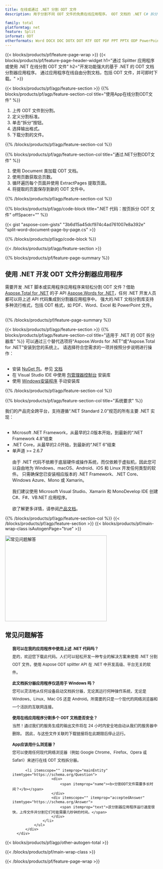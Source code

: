 ```yaml
---
title: 在线或通过 .NET 分割 ODT 文件
description: 用于分割不同 ODT 文件的免费在线应用程序。 ODT 文档的 .NET C# 拆分器库代码。

family: total
platformtag: net
feature: Split
informat: ODT
otherformats: Word DOCX DOC DOTX DOT RTF ODT PDF PPT PPTX ODP PowerPoint Excel XLS XLSX ODS
---
```

{{< blocks/products/pf/feature-page-wrap >}}
{{< blocks/products/pf/feature-page-header-widget h1="通过 Splitter 应用程序或使用 .NET 在线分割 ODT 文件" h2="开发功能强大的基于 .NET 的 ODT 文档分割器应用程序。 通过应用程序在线自由分割文档，包括 ODT 文件，并可即时下载。" >}}


{{< blocks/products/pf/agp/feature-section >}}
{{% blocks/products/pf/agp/feature-section-col title="使用App在线分割ODT文件" %}}

1. 上传 ODT 文件到分割。
1. 定义分割标准。
1. 单击“拆分”按钮。
1. 选择输出格式。
1. 下载分割的文件。

{{% /blocks/products/pf/agp/feature-section-col %}}

{{% blocks/products/pf/agp/feature-section-col title="通过.NET分割ODT文件" %}}

1. 使用 Document 类加载 ODT 文档。
1. 使用页数获取总页数。
1. 循环遍历每个页面并使用 ExtractPages 提取页面。
1. 将提取的页面保存到新的 ODT 文件中。

{{% /blocks/products/pf/agp/feature-section-col %}}

{{% blocks/products/pf/agp/code-block title=".NET 代码：按页拆分 ODT 文件" offSpacer="" %}}

{{< gist "aspose-com-gists" "3b6d15a45dcf974c4ad761007e8a392e" "split-word-document-page-by-page.cs" >}}

{{% /blocks/products/pf/agp/code-block %}}

{{< /blocks/products/pf/agp/feature-section >}}

{{% blocks/products/pf/feature-page-summary %}}

<h2>使用 .NET 开发 ODT 文件分割器应用程序</h2>

需要开发 .NET 脚本或实用程序应用程序来轻松分割 ODT 文件？借助 [Aspose.Total for .NET](https://products.aspose.com/total/zh/net/) 的子 API [Aspose.Words for .NET](https://products.aspose.com/words/zh/net/)，任何 .NET 开发人员都可以将上述 API 代码集成到分割器应用程序中。 强大的.NET 文档分割库支持多种流行格式，包括 ODT 格式，如 PDF、Word、Excel 和 PowerPoint 文件。<br /><br />

{{% /blocks/products/pf/feature-page-summary %}}

{{< blocks/products/pf/agp/feature-section >}}
{{% blocks/products/pf/agp/feature-section-col title="适用于 .NET 的 ODT 拆分器库" %}}
可以通过三个替代选项将“Aspose.Words for .NET”或“Aspose.Total for .NET”安装到您的系统上。 请选择符合您需求的一项并按照分步说明进行操作：<br /><br />

- 安装 [NuGet 包](https://www.nuget.org/packages/Aspose.Words/)。参见 [文档](https://docs.aspose.com/words/net/installation/#install-or-update-aspose-words-for-net-using-nuget)
- 在 Visual Studio IDE 中使用 [包管理器控制台](https://docs.aspose.com/words/net/installation/#install-or-update-asposewords-using-package-manager-console) 安装库
- 使用 [Windows安装程序](https://docs.aspose.com/words/net/installation/#install-asposewords-for-net-using-installer) 手动安装库

{{% /blocks/products/pf/agp/feature-section-col %}}

{{% blocks/products/pf/agp/feature-section-col title="系统要求" %}}

我们的产品完全跨平台，支持遵循“.NET Standard 2.0”规范的所有主要 .NET 实现：<br /><br />

- Microsoft .NET Framework，从最早的2.0版本开始，到最新的“.NET Framework 4.8”结束
- .NET Core，从最早的2.0开始，到最新的“.NET 6”结束
- 单声道 >= 2.6.7
<br /><br />
由于 .NET 代码不依赖于底层硬件或操作系统，而仅依赖于虚拟机，因此您可以自由地为 Windows、macOS、Android、iOS 和 Linux 开发任何类型的软件。 只需确保您已安装相应版本的 .NET Framework、.NET Core、Windows Azure、Mono 或 Xamarin。<br /><br />
我们建议使用 Microsoft Visual Studio、Xamarin 和 MonoDevelop IDE 创建 C#、F#、VB.NET 应用程序。
<br /><br />
欲了解更多详情，请参阅[产品文档](https://docs.aspose.com/words/net/system-requirements/)。

{{% /blocks/products/pf/agp/feature-section-col %}}
{{< /blocks/products/pf/agp/feature-section >}}
{{< blocks/products/pf/main-wrap-class isAutogenPage="true" >}}

<style>.howtolist li{margin-right: 0!important;line-height: 26px;position: relative;margin-bottom: 10px;font-size: 13px;list-style-type: none;}</style>
<div class="col-md-12 tl bg-gray-dark howtolist section">
  <a class="anchor" name="faqpage"></a>
  <div class="container tl dflex" itemscope="" itemtype="https://schema.org/FAQPage">
      <div class="col-md-4 howtosectiongfx">
          <img class="social-panel-hide-on-mobile" src="https://www.groupdocs.cloud/templates/brand/images/groupdocs/conversion/groupdocs_conversion-brand.png" alt="常见问题解答" width="335" height="283">
      </div>
      <div class="howtosection col-md-8">
          <div>
              <h2>常见问题解答</h2>
               <ul>
                  <li itemscope="" itemprop="mainEntity" itemtype="https://schema.org/Question">
                      <div>
                          <span itemprop="name"><b>我可以在我的应用程序中使用上述 .NET 代码吗？</b></span>
                      </div>
                      <div itemscope="" itemprop="acceptedAnswer" itemtype="https://schema.org/Answer">
                          <span itemprop="text">是的，欢迎您下载此代码。人们可以轻松开发一种专业的解决方案来使用 .NET 分割 ODT 文件。使用 Aspose ODT splitter API 在 .NET 中开发高级、平台无关的软件。</span>
                      </div>
                  </li>
                  <li itemscope="" itemprop="mainEntity" itemtype="https://schema.org/Question">
                      <div>
                          <span itemprop="name"><b>此文档拆分器应用程序仅适用于 Windows 吗？</b></span>
                      </div>
                      <div itemscope="" itemprop="acceptedAnswer" itemtype="https://schema.org/Answer">
                          <span itemprop="text">您可以灵活地从任何设备启动文档拆分器，无论其运行何种操作系统，无论是 Windows、Linux、Mac OS 还是 Android。所需要的只是一个现代的网络浏览器和一个活跃的互联网连接。</span>
                      </div>
                  </li>
                  <li itemscope="" itemprop="mainEntity" itemtype="https://schema.org/Question">
                      <div>
                          <span itemprop="name"><b>使用在线应用程序分割多个 ODT 文档是否安全？</b></span>
                      </div>
                      <div itemscope="" itemprop="acceptedAnswer" itemtype="https://schema.org/Answer">
                          <span itemprop="text">当然！通过我们的服务生成的输出文件将在 24 小时内安全地自动从我们的服务器中删除。 因此，与这些文件关联的下载链接将在此期限后停止运行。</span>
                      </div>
                  </li>                 
                  <li itemscope="" itemprop="mainEntity" itemtype="https://schema.org/Question">
                      <div>
                          <span itemprop="name"><b>App应该用什么浏览器？</b></span>
                      </div>
                      <div itemscope="" itemprop="acceptedAnswer" itemtype="https://schema.org/Answer">
                          <span itemprop="text">您可以使用任何现代网络浏览器（例如 Google Chrome、Firefox、Opera 或 Safari）来进行在线 ODT 文档拆分器。</span>
                      </div>
                  </li>
 		  
 		  <li itemscope="" itemprop="mainEntity" itemtype="https://schema.org/Question">
                      <div>
                          <span itemprop="name"><b>分割ODT文件需要多长时间？</b></span>
                      </div>
                      <div itemscope="" itemprop="acceptedAnswer" itemtype="https://schema.org/Answer">
                          <span itemprop="text">该分割器应用程序运行速度很快，上传文件并分割它们可能需要几秒钟的时间。</span>
                      </div>
                  </li>
              </ul>
          </div>
      </div>
  </div>

{{< blocks/products/pf/agp/other-autogen-total >}}

{{< /blocks/products/pf/main-wrap-class >}}

{{< /blocks/products/pf/feature-page-wrap >}}